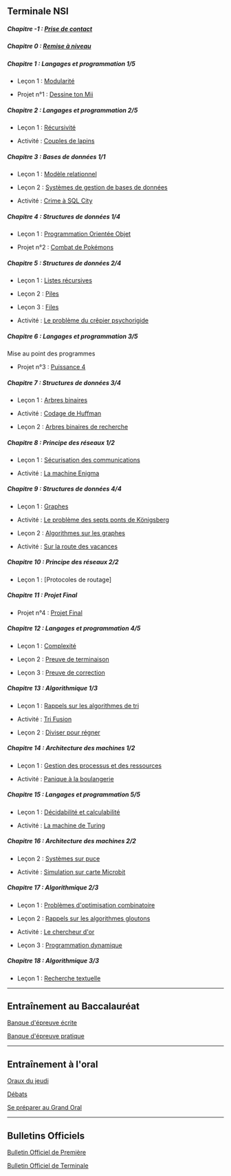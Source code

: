 
## Terminale NSI

##### Chapitre -1 : [Prise de contact](./Compléments/Prise_de_contact/Prise_de_contact.md)

##### Chapitre 0 : [Remise à niveau](./Compléments/Remise_à_niveau/Remise_à_niveau.md)

##### Chapitre 1 : Langages et programmation 1/5

- Leçon 1 : [Modularité](./Langages_et_programmation/Modularité/Modularité.md)

- Projet n°1 : [Dessine ton Mii](./Projets/Projet_dessine_ton_mii.md)

##### Chapitre 2 : Langages et programmation 2/5

- Leçon 1 : [Récursivité](./Langages_et_programmation/Récursivité/Récursivité.md)

- Activité : [Couples de lapins](./Langages_et_programmation/Récursivité/Activité_couples_de_lapins.md)

##### Chapitre 3 : Bases de données 1/1

- Leçon 1 : [Modèle relationnel](./Bases_de_données/Modèle_relationnel.md)

- Leçon 2 : [Systèmes de gestion de bases de données](./Bases_de_données/Systèmes_de_gestion_de_bases_de_données_relationnelles.md)

- Activité : [Crime à SQL City](./Bases_de_données/Activité_crime_à_SQL_City.md)

##### Chapitre 4 : Structures de données 1/4

- Leçon 1 : [Programmation Orientée Objet](./Structures_de_données/Programmation_orientée_objet/Programmation_orientée_objet.md)

- Projet n°2 : [Combat de Pokémons](./Structures_de_données/Programmation_orientée_objet/Projet_combat_de_pokémons.md)

##### Chapitre 5 : Structures de données 2/4

- Leçon 1 : [Listes récursives](./Structures_de_données/Structures_linéaires_de_données/Listes_récursives.md)

- Leçon 2 : [Piles](./Structures_de_données/Structures_linéaires_de_données/Piles.md)

- Leçon 3 : [Files](./Structures_de_données/Structures_linéaires_de_données/Files.md)

- Activité : [Le problème du crêpier psychorigide](./Structures_de_données/Structures_linéaires_de_données/Activité_problème_du_crêpier_psychorigide.md)

##### Chapitre 6 : Langages et programmation 3/5

Mise au point des programmes

- Projet n°3 : [Puissance 4](./Langages_et_programmation/Mise_au_point_des_programmes/Projet_puissance_4.md)

##### Chapitre 7 : Structures de données 3/4

- Leçon 1 : [Arbres binaires](./Structures_de_données/Structures_arborescentes_de_données/Arbres_binaires.md)

- Activité : [Codage de Huffman](./Structures_de_données/Structures_arborescentes_de_données/Activité_codage_de_huffman.md)

- Leçon 2 : [Arbres binaires de recherche](./Structures_de_données/Structures_arborescentes_de_données/Arbres_binaires_de_recherche.md)

##### Chapitre 8 : Principe des réseaux 1/2

- Leçon 1 : [Sécurisation des communications](./Principe_des_réseaux/Sécurisation_des_communications/Sécurisation_des_communications.md)

- Activité : [La machine Enigma](./Principe_des_réseaux/Sécurisation_des_communications/Activité_la_machine_enigma.md)

##### Chapitre 9 : Structures de données 4/4

- Leçon 1 : [Graphes](./Structures_de_données/Structures_relationnelles_de_données/Graphes.md)

- Activité : [Le problème des septs ponts de Königsberg](./Structures_de_données/Structures_relationnelles_de_données/Activité_problème_des_sept_ponts_de_Königsberg.md)

- Leçon 2 : [Algorithmes sur les graphes](./Structures_de_données/Structures_relationnelles_de_données/Algorithmes_sur_les_graphes.md)

- Activité : [Sur la route des vacances](./Structures_de_données/Structures_relationnelles_de_données/Activité_sur_la_route_des_vacances.md)

##### Chapitre 10 : Principe des réseaux 2/2

- Leçon 1 : [Protocoles de routage]

##### Chapitre 11 : Projet Final

- Projet n°4 : [Projet Final](./Projet_final/Projet_final.md)

##### Chapitre 12 : Langages et programmation 4/5

- Leçon 1 : [Complexité](./Langages_et_programmation/Optimisation/Complexité.md)

- Leçon 2 : [Preuve de terminaison](./Langages_et_programmation/Optimisation/Preuve_de_terminaison.md)

- Leçon 3 : [Preuve de correction](./Langages_et_programmation/Optimisation/Preuve_de_correction.md)

##### Chapitre 13 : Algorithmique 1/3

- Leçon 1 : [Rappels sur les algorithmes de tri](./Algorithmique/Diviser_pour_régner/Rappels_sur_les_algorithmes_de_tri.md)

- Activité : [Tri Fusion](./Algorithmique/Diviser_pour_régner/Activité_tri_fusion.md)

- Leçon 2 : [Diviser pour régner](./Algorithmique/Diviser_pour_régner/Diviser_pour_régner.md)

##### Chapitre 14 : Architecture des machines 1/2

- Leçon 1 : [Gestion des processus et des ressources](./Architecture_des_machines/Gestion_des_processus_et_des_ressources/Gestion_des_processus_et_des_ressources.md)

- Activité : [Panique à la boulangerie](./Architecture_des_machines/Gestion_des_processus_et_des_ressources/Activité_panique_à_la_boulangerie.md)

##### Chapitre 15 : Langages et programmation 5/5

- Leçon 1 : [Décidabilité et calculabilité](./Langages_et_programmation/Décidabilité_et_calculabilité/Décidabilité_et_calculabilité.md)

- Activité : [La machine de Turing](./Langages_et_programmation/Décidabilité_et_calculabilité/Activité_la_machine_de_turing.md)

##### Chapitre 16 : Architecture des machines 2/2

- Leçon 2 : [Systèmes sur puce](./Architecture_des_machines/Systèmes_sur_puce/Systèmes_sur_puce.md)

- Activité : [Simulation sur carte Microbit](./Architecture_des_machines/Systèmes_sur_puce/Activité_simulation_sur_carte_microbit.md)

##### Chapitre 17 : Algorithmique 2/3

- Leçon 1 : [Problèmes d'optimisation combinatoire](./Algorithmique/Programmation_dynamique/Problèmes_d_optimisation_combinatoire.md)

- Leçon 2 : [Rappels sur les algorithmes gloutons](./Algorithmique/Programmation_dynamique/Rappels_sur_les_algorithmes_gloutons.md)

- Activité : [Le chercheur d'or](./Algorithmique/Programmation_dynamique/Activité_le_chercheur_d_or.md)

- Leçon 3 : [Programmation dynamique](./Algorithmique/Programmation_dynamique/Programmation_dynamique.md)

##### Chapitre 18 : Algorithmique 3/3

- Leçon 1 : [Recherche textuelle](./Algorithmique/Recherche_textuelle/Recherche_textuelle.md)

______________________

## Entraînement au Baccalauréat

[Banque d'épreuve écrite](https://pixees.fr/informatiquelycee/term/#suj_bac)

[Banque d'épreuve pratique](https://pixees.fr/informatiquelycee/term/#ep_prat)

______________________

## Entraînement à l'oral

[Oraux du jeudi](./Compléments/Entraînement_à_l_oral/Oraux_du_jeudi/Oraux_du_jeudi.md)

[Débats](./Compléments/Entraînement_à_l_oral/Débats/Débats.md)

[Se préparer au Grand Oral](./Compléments/Grand_oral/Se_préparer_au_grand_oral.md)

______________________

## Bulletins Officiels

[Bulletin Officiel de Première](./Compléments/Bulletins_officiels/bo_première.pdf)

[Bulletin Officiel de Terminale](./Compléments/Bulletins_officiels/bo_terminale.pdf)
